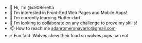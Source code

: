 - 👋 Hi, I’m @c90Beretta
- 👀 I’m interested in Front-End Web Pages and Mobile Apps!
- 🌱 I’m currently learning Flutter-dart
- 💞️ I’m looking to collaborate on any challenge to prove my skills!
- 📫 How to reach me adanromeronavarro@gmail.com
- ⚡ Fun fact:  Wolves chew their food so wolves pups can eat

<!---
c90Beretta/c90Beretta is a ✨ special ✨ repository because its `README.md` (this file) appears on your GitHub profile.
You can click the Preview link to take a look at your changes.
--->
